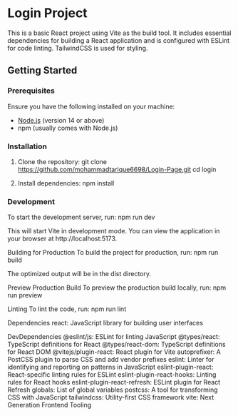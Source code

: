 # Login Project

This is a basic React project using Vite as the build tool. It includes essential dependencies for building a React application and is configured with ESLint for code linting. TailwindCSS is used for styling.

## Getting Started

### Prerequisites

Ensure you have the following installed on your machine:

- [Node.js](https://nodejs.org/) (version 14 or above)
- npm (usually comes with Node.js)

### Installation

1. Clone the repository:
    git clone https://github.com/mohammadtarique6698/Login-Page.git
    cd login

2. Install dependencies:
    npm install

### Development

To start the development server, run:
    npm run dev

This will start Vite in development mode. You can view the application in your browser at http://localhost:5173.

Building for Production
To build the project for production, run:
npm run build

The optimized output will be in the dist directory.

Preview Production Build
To preview the production build locally, run:
npm run preview

Linting
To lint the code, run:
npm run lint


Dependencies
react: JavaScript library for building user interfaces

DevDependencies
@eslint/js: ESLint for linting JavaScript
@types/react: TypeScript definitions for React
@types/react-dom: TypeScript definitions for React DOM
@vitejs/plugin-react: React plugin for Vite
autoprefixer: A PostCSS plugin to parse CSS and add vendor prefixes
eslint: Linter for identifying and reporting on patterns in JavaScript
eslint-plugin-react: React-specific linting rules for ESLint
eslint-plugin-react-hooks: Linting rules for React hooks
eslint-plugin-react-refresh: ESLint plugin for React Refresh
globals: List of global variables
postcss: A tool for transforming CSS with JavaScript
tailwindcss: Utility-first CSS framework
vite: Next Generation Frontend Tooling
